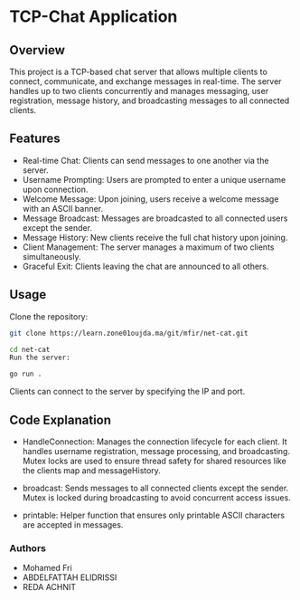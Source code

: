 # TCP-Chat Application
## Overview

This project is a TCP-based chat server that allows multiple clients to connect, communicate, and exchange messages in real-time. The server handles up to two clients concurrently and manages messaging, user registration, message history, and broadcasting messages to all connected clients.

## Features
- Real-time Chat: Clients can send messages to one another via the server.
- Username Prompting: Users are prompted to enter a unique username upon connection.
- Welcome Message: Upon joining, users receive a welcome message with an ASCII banner.
- Message Broadcast: Messages are broadcasted to all connected users except the sender.
- Message History: New clients receive the full chat history upon joining.
- Client Management: The server manages a maximum of two clients simultaneously.
- Graceful Exit: Clients leaving the chat are announced to all others.

## Usage
Clone the repository:

```bash
git clone https://learn.zone01oujda.ma/git/mfir/net-cat.git
```

```bash
cd net-cat
Run the server:
```

```bash
go run .
```
Clients can connect to the server by specifying the IP and port.


## Code Explanation
- HandleConnection: Manages the connection lifecycle for each client. It handles username registration, message processing, and broadcasting. Mutex locks are used to ensure thread safety for shared resources like the clients map and messageHistory.

- broadcast: Sends messages to all connected clients except the sender. Mutex is locked during broadcasting to avoid concurrent access issues.

- printable: Helper function that ensures only printable ASCII characters are accepted in messages.

### Authors
- Mohamed Fri
- ABDELFATTAH ELIDRISSI
- REDA ACHNIT